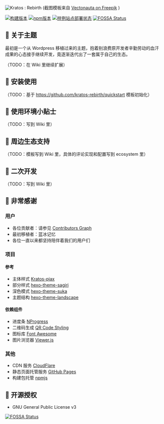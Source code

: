 ![Kratos : Rebirth](https://candymade.net/assets/screenshots/kratos-rebirth/all-platforms.png)
(截图模板来自 [Vectonauta on Freepik](https://www.freepik.com/free-psd/isolated-tablet-laptop-smartphone-composition_40505824.htm) )

[![构建版本](https://img.shields.io/github/v/release/Candinya/Kratos-Rebirth)](https://github.com/Candinya/Kratos-Rebirth/releases/latest)
[![npm版本](https://img.shields.io/npm/v/hexo-theme-kratos-rebirth?color=red&logo=npm)](https://www.npmjs.com/package/hexo-theme-kratos-rebirth)
[![样例站点部署状态](https://github.com/Candinya/Kratos-Rebirth/workflows/Build%20Demo%20Site/badge.svg)](https://kr-demo.candinya.com/)
[![FOSSA Status](https://app.fossa.com/api/projects/git%2Bgithub.com%2FCandinya%2FKratos-Rebirth.svg?type=shield)](https://app.fossa.com/projects/git%2Bgithub.com%2FCandinya%2FKratos-Rebirth?ref=badge_shield)

## 🍭 关于主题

最初是一个从 Wordpress 移植过来的主题，抱着别浪费原开发者辛勤劳动的血汗成果的心态接手继续开发，竟逐渐迭代出了一套属于自己的生态。

（TODO：在 Wiki 里继续扩展）

## 💞 安装使用

（TODO：基于 https://github.com/kratos-rebirth/quickstart 模板初始化）

## 🎁 使用环境小贴士

（TODO：写到 Wiki 里）

## 💬 周边生态支持

（TODO：模板写到 Wiki 里，具体的评论实现和配置写到 ecosystem 里）

## 🍩 二次开发

（TODO：写到 Wiki 里）

## 💮 非常感谢

### 用户

- 各位贡献者：请参见 [Contributors Graph]
- 最初移植者：蓝冰记忆
- 各位一直以来都坚持陪伴着我们的用户们

[Contributors Graph]: https://github.com/Candinya/Kratos-Rebirth/graphs/contributors

### 项目

#### 参考

- 主体样式 [Kratos-pjax]
- 部分样式 [hexo-theme-sagiri]
- 深色模式 [hexo-theme-suka]
- 主题结构 [hexo-theme-landscape]

[kratos-pjax]: https://github.com/xb2016/kratos-pjax
[hexo-theme-sagiri]: https://github.com/DIYgod/hexo-theme-sagiri
[hexo-theme-suka]: https://github.com/SukkaW/hexo-theme-suka
[hexo-theme-landscape]: https://github.com/hexojs/hexo-theme-landscape

#### 依赖组件

- 进度条 [NProgress]
- 二维码生成 [QR Code Styling]
- 图标库 [Font Awesome]
- 图片浏览器 [Viewer.js]

[NProgress]: https://github.com/rstacruz/nprogress
[QR Code Styling]: https://github.com/kozakdenys/qr-code-styling
[Font Awesome]: https://github.com/FortAwesome/Font-Awesome/tree/4.x
[Viewer.js]: https://github.com/fengyuanchen/viewerjs

### 其他

- CDN 服务 [CloudFlare]
- 静态页面托管服务 [GitHub Pages]
- 构建包托管 [npmjs]

[CloudFlare]: https://www.cloudflare.com
[GitHub Pages]: https://github.io
[npmjs]: https://www.npmjs.com

## 🎵 开源授权

- GNU General Public License v3

[![FOSSA Status](https://app.fossa.com/api/projects/git%2Bgithub.com%2FCandinya%2FKratos-Rebirth.svg?type=large)](https://app.fossa.com/projects/git%2Bgithub.com%2FCandinya%2FKratos-Rebirth?ref=badge_large)
